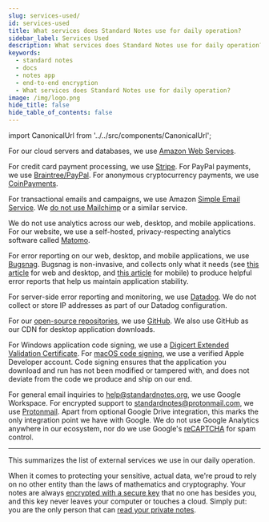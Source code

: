 ```yaml
---
slug: services-used/
id: services-used
title: What services does Standard Notes use for daily operation?
sidebar_label: Services Used
description: What services does Standard Notes use for daily operation?
keywords:
  - standard notes
  - docs
  - notes app
  - end-to-end encryption
  - What services does Standard Notes use for daily operation?
image: /img/logo.png
hide_title: false
hide_table_of_contents: false
---
```


<!-- Copied from https://standardnotes.org/help/52/what-services-does-standard-notes-use-for-daily-operation -->

import CanonicalUrl from '../../src/components/CanonicalUrl';

<CanonicalUrl
 canonicalUrl="https://standardnotes.org/help/52/what-services-does-standard-notes-use-for-daily-operation"
/>

For our cloud servers and databases, we use [Amazon Web Services](https://aws.amazon.com/).

For credit card payment processing, we use [Stripe](https://stripe.com/). For PayPal payments, we use [Braintree/PayPal](https://www.braintreepayments.com/). For anonymous cryptocurrency payments, we use [CoinPayments](https://www.coinpayments.net).

For transactional emails and campaigns, we use Amazon [Simple Email Service](https://aws.amazon.com/ses/). We [do not use Mailchimp](https://blog.standardnotes.org/bye-bye-mailchimp/) or a similar service.

We do not use analytics across our web, desktop, and mobile applications. For our website, we use a self-hosted, privacy-respecting analytics software called [Matomo](https://matomo.org/).

For error reporting on our web, desktop, and mobile applications, we use [Bugsnag](https://www.bugsnag.com/). Bugsnag is non-invasive, and collects only what it needs (see [this article](https://docs.bugsnag.com/platforms/javascript/#sending-diagnostic-data) for web and desktop, and [this article](https://docs.bugsnag.com/platforms/react-native/react-native/automatically-captured-data/) for mobile) to produce helpful error reports that help us maintain application stability.

For server-side error reporting and monitoring, we use [Datadog](https://www.datadoghq.com). We do not collect or store IP addresses as part of our Datadog configuration.

For our [open-source repositories](https://github.com/standardnotes), we use [GitHub](https://github.com). We also use GitHub as our CDN for desktop application downloads.

For Windows application code signing, we use a [Digicert Extended Validation Certificate](https://www.digicert.com/code-signing/ev-code-signing/). For [macOS code signing](https://developer.apple.com/support/code-signing/), we use a verified Apple Developer account. Code signing ensures that the application you download and run has not been modified or tampered with, and does not deviate from the code we produce and ship on our end.

For general email inquiries to [help@standardnotes.org](mailto:help@standardnotes.org), we use Google Workspace. For encrypted support to [standardnotes@protonmail.com](mailto:standardnotes@protonmail.com), we use [Protonmail](https://protonmail.com). Apart from optional Google Drive integration, this marks the only integration point we have with Google. We do not use Google Analytics anywhere in our ecosystem, nor do we use Google's [reCAPTCHA](https://en.wikipedia.org/wiki/ReCAPTCHA) for spam control.

---

This summarizes the list of external services we use in our daily operation.

When it comes to protecting your sensitive, actual data, we're proud to rely on no other entity than the laws of mathematics and cryptography. Your notes are always [encrypted with a secure key](./secure-notes.md) that no one has besides you, and this key never leaves your computer or touches a cloud. Simply put: you are the only person that can [read your private notes](./private-notes.md).
